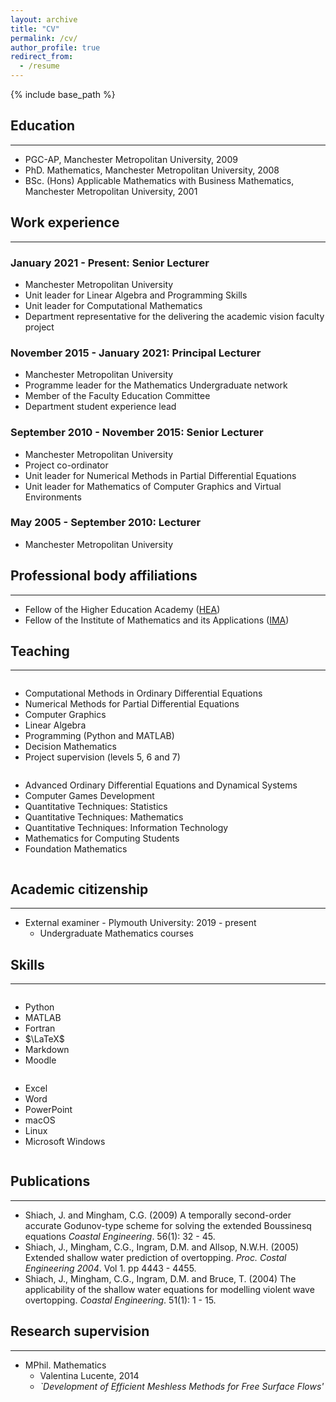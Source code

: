 ```yaml
---
layout: archive
title: "CV"
permalink: /cv/
author_profile: true
redirect_from:
  - /resume
---
```


{% include base_path %}

## Education
---
- PGC-AP, Manchester Metropolitan University, 2009
- PhD. Mathematics, Manchester Metropolitan University, 2008
- BSc. (Hons) Applicable Mathematics with Business Mathematics, Manchester Metropolitan University, 2001

## Work experience
---
### January 2021 - Present: Senior Lecturer
  - Manchester Metropolitan University
  - Unit leader for Linear Algebra and Programming Skills
  - Unit leader for Computational Mathematics
  - Department representative for the delivering the academic vision faculty project
  
### November 2015 - January 2021: Principal Lecturer
  - Manchester Metropolitan University
  - Programme leader for the Mathematics Undergraduate network
  - Member of the Faculty Education Committee
  - Department student experience lead

### September 2010 - November 2015: Senior Lecturer
  - Manchester Metropolitan University
  - Project co-ordinator
  - Unit leader for Numerical Methods in Partial Differential Equations
  - Unit leader for Mathematics of Computer Graphics and Virtual Environments

### May 2005 - September 2010: Lecturer
  - Manchester Metropolitan University

  
## Professional body affiliations
---
- Fellow of the Higher Education Academy ([HEA](https://www.advance-he.ac.uk/))
- Fellow of the Institute of Mathematics and its Applications ([IMA](https://ima.org.uk/))

## Teaching
---

<div class="row">
  <div class="column">
    <ul>
      <li>Computational Methods in Ordinary Differential Equations</li>
      <li>Numerical Methods for Partial Differential Equations</li>
      <li>Computer Graphics</li>
      <li>Linear Algebra</li>
      <li>Programming (Python and MATLAB)</li>
      <li>Decision Mathematics</li>
      <li>Project supervision (levels 5, 6 and 7)</li>
    </ul>
  </div>
  <div class="column">
    <ul>
      <li>Advanced Ordinary Differential Equations and Dynamical Systems</li>
      <li>Computer Games Development</li>
      <li>Quantitative Techniques: Statistics</li>
      <li>Quantitative Techniques: Mathematics</li>
      <li>Quantitative Techniques: Information Technology</li>
      <li>Mathematics for Computing Students</li>
      <li>Foundation Mathematics</li>
    </ul>
  </div>
</div>

## Academic citizenship
---
- External examiner - Plymouth University: 2019 - present
  - Undergraduate Mathematics courses

## Skills
---
<div class="row">
  <div class="column">
    <ul>
      <li>Python</li>
      <li>MATLAB</li>
      <li>Fortran</li>
      <li>$\LaTeX$</li>
      <li>Markdown</li>
      <li>Moodle</li>
    </ul>
  </div>
  <div class="column">
    <ul>
      <li>Excel</li>
      <li>Word</li>
      <li>PowerPoint</li>
      <li>macOS</li>
      <li>Linux</li>
      <li>Microsoft Windows</li>
    </ul>
  </div>
</div>


## Publications
---
- Shiach, J. and Mingham, C.G. (2009) A temporally second-order accurate Godunov-type scheme for solving the extended Boussinesq equations *Coastal Engineering*. 56(1): 32 - 45.
- Shiach, J., Mingham, C.G., Ingram, D.M. and Allsop, N.W.H. (2005) Extended shallow water prediction of overtopping. *Proc. Costal Engineering 2004*. Vol 1. pp 4443 - 4455.
- Shiach, J., Mingham, C.G., Ingram, D.M. and Bruce, T. (2004) The applicability of the shallow water equations for modelling violent wave overtopping. *Coastal Engineering*. 51(1): 1 - 15.

## Research supervision
---

- MPhil. Mathematics
  - Valentina Lucente, 2014 
  - *`Development of Efficient Meshless Methods for Free Surface Flows'*